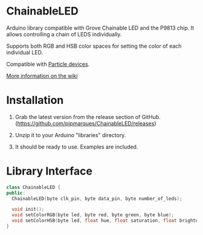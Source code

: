 ChainableLED
============

Arduino library compatible with Grove Chainable LED and the P9813 chip. It allows controlling a chain of LEDS individually. 

Supports both RGB and HSB color spaces for setting the color of each individual LED.

Compatible with [Particle devices](https://www.particle.io/).

[More information on the wiki](https://github.com/pjpmarques/ChainableLED/wiki)


Installation
============
1. Grab the latest version from the release section of GitHub.
(https://github.com/pjpmarques/ChainableLED/releases)

2. Unzip it to your Arduino "libraries" directory. 

3. It should be ready to use. Examples are included.


Library Interface
=================
```c++
class ChainableLED {
public:
  ChainableLED(byte clk_pin, byte data_pin, byte number_of_leds);

  void init();
  void setColorRGB(byte led, byte red, byte green, byte blue);
  void setColorHSB(byte led, float hue, float saturation, float brightness);
}
```
